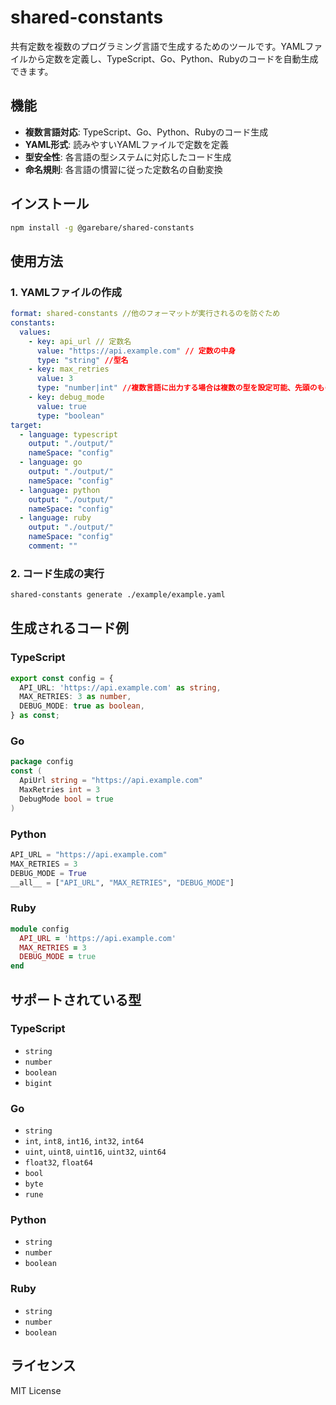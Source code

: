 # shared-constants

共有定数を複数のプログラミング言語で生成するためのツールです。YAMLファイルから定数を定義し、TypeScript、Go、Python、Rubyのコードを自動生成できます。

## 機能

- **複数言語対応**: TypeScript、Go、Python、Rubyのコード生成
- **YAML形式**: 読みやすいYAMLファイルで定数を定義
- **型安全性**: 各言語の型システムに対応したコード生成
- **命名規則**: 各言語の慣習に従った定数名の自動変換

## インストール

```bash
npm install -g @garebare/shared-constants
```

## 使用方法

### 1. YAMLファイルの作成

```yaml
format: shared-constants //他のフォーマットが実行されるのを防ぐため
constants:
  values:
    - key: api_url // 定数名
      value: "https://api.example.com" // 定数の中身
      type: "string" //型名
    - key: max_retries
      value: 3
      type: "number|int" //複数言語に出力する場合は複数の型を設定可能、先頭のものから優先される
    - key: debug_mode
      value: true
      type: "boolean"
target:
  - language: typescript
    output: "./output/"
    nameSpace: "config"
  - language: go
    output: "./output/"
    nameSpace: "config"
  - language: python
    output: "./output/"
    nameSpace: "config"
  - language: ruby
    output: "./output/"
    nameSpace: "config"
    comment: ""
```

### 2. コード生成の実行

```bash
shared-constants generate ./example/example.yaml
```

## 生成されるコード例

### TypeScript
```typescript
export const config = {
  API_URL: 'https://api.example.com' as string,
  MAX_RETRIES: 3 as number,
  DEBUG_MODE: true as boolean,
} as const;
```

### Go
```go
package config
const (
  ApiUrl string = "https://api.example.com"
  MaxRetries int = 3
  DebugMode bool = true
)
```

### Python
```python
API_URL = "https://api.example.com"
MAX_RETRIES = 3
DEBUG_MODE = True
__all__ = ["API_URL", "MAX_RETRIES", "DEBUG_MODE"]
```

### Ruby
```ruby
module config
  API_URL = 'https://api.example.com'
  MAX_RETRIES = 3
  DEBUG_MODE = true
end
```

## サポートされている型

### TypeScript
- `string`
- `number`
- `boolean`
- `bigint`

### Go
- `string`
- `int`, `int8`, `int16`, `int32`, `int64`
- `uint`, `uint8`, `uint16`, `uint32`, `uint64`
- `float32`, `float64`
- `bool`
- `byte`
- `rune`

### Python
- `string`
- `number`
- `boolean`

### Ruby
- `string`
- `number`
- `boolean`

## ライセンス

MIT License
